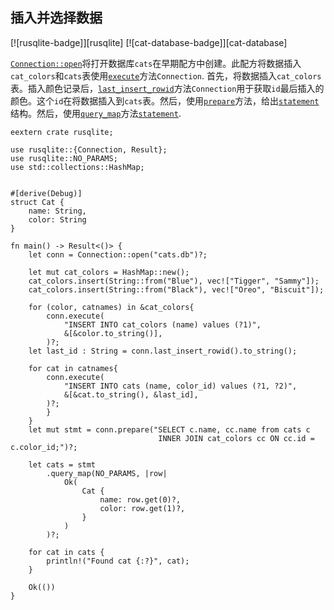 ## 插入并选择数据

[![rusqlite-badge]][rusqlite] [![cat-database-badge]][cat-database]

[`Connection::open`]将打开数据库`cats`在早期配方中创建。此配方将数据插入`cat_colors`和`cats`表使用[`execute`]方法`Connection`. 首先，将数据插入`cat_colors`表。插入颜色记录后，[`last_insert_rowid`]方法`Connection`用于获取`id`最后插入的颜色。这个`id`在将数据插入到`cats`表。然后，使用[`prepare`]方法，给出[`statement`]结构。然后，使用[`query_map`]方法[`statement`].

```
eextern crate rusqlite;

use rusqlite::{Connection, Result};
use rusqlite::NO_PARAMS;
use std::collections::HashMap;


#[derive(Debug)]
struct Cat {
    name: String,
    color: String
}

fn main() -> Result<()> {	
    let conn = Connection::open("cats.db")?;
    
    let mut cat_colors = HashMap::new();
    cat_colors.insert(String::from("Blue"), vec!["Tigger", "Sammy"]);
    cat_colors.insert(String::from("Black"), vec!["Oreo", "Biscuit"]);

    for (color, catnames) in &cat_colors{
        conn.execute(
            "INSERT INTO cat_colors (name) values (?1)",
            &[&color.to_string()],
        )?;
    let last_id : String = conn.last_insert_rowid().to_string();

    for cat in catnames{
        conn.execute(
            "INSERT INTO cats (name, color_id) values (?1, ?2)",
            &[&cat.to_string(), &last_id],
        )?;
        }
    }
    let mut stmt = conn.prepare("SELECT c.name, cc.name from cats c 
                                 INNER JOIN cat_colors cc ON cc.id = c.color_id;")?;
    
	let cats = stmt
        .query_map(NO_PARAMS, |row| 
			Ok( 
                Cat {
					name: row.get(0)?,
					color: row.get(1)?,
				}
			)
		)?;	
    
    for cat in cats {
        println!("Found cat {:?}", cat);
    }

    Ok(())
}
```

[`connection::open`]: https://docs.rs/rusqlite/*/rusqlite/struct.Connection.html#method.open

[`prepare`]: https://docs.rs/rusqlite/*/rusqlite/struct.Connection.html#method.prepare

[`statement`]: https://docs.rs/rusqlite/*/rusqlite/struct.Statement.html

[`query_map`]: https://docs.rs/rusqlite/*/rusqlite/struct.Statement.html#method.query_map

[`execute`]: https://docs.rs/rusqlite/*/rusqlite/struct.Connection.html#method.execute

[`last_insert_rowid`]: https://docs.rs/rusqlite/*/rusqlite/struct.Connection.html#method.last_insert_rowid
